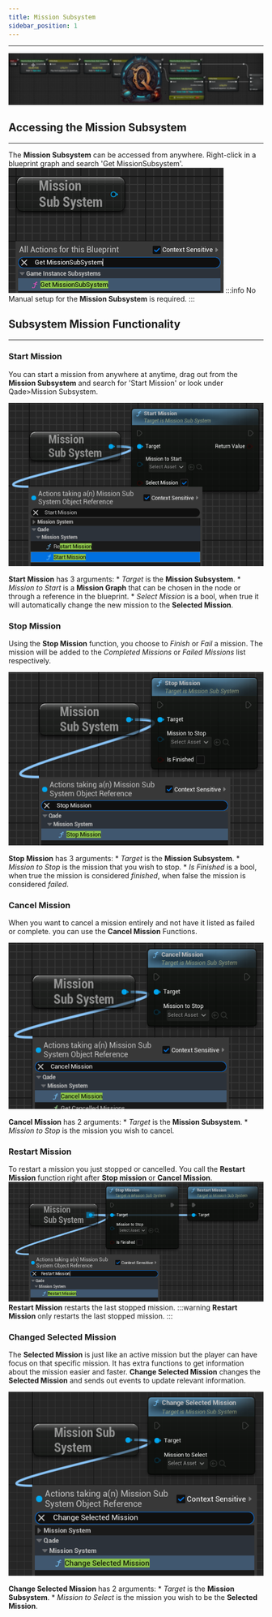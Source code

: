 ```yaml
---
title: Mission Subsystem
sidebar_position: 1
---
```

<hr  /> 

![Banner](/img/QadeBanner.png)


## Accessing the Mission Subsystem
<hr  />

The **Mission Subsystem** can be accessed from anywhere.
Right-click in a blueprint graph and search 'Get MissionSubsystem'.
![GetMissionSubsystem](/img/QadeBasics/MissionSubsystem/GetMissionSubsystem.png)
:::info
No Manual setup for the **Mission Subsystem** is required.
:::

## Subsystem Mission Functionality
<hr  />

### Start Mission
You can start a mission from anywhere at anytime, drag out from the **Mission Subsystem** and search for 'Start Mission' or look under Qade>Mission Subsystem.

![StartMission](/img/QadeBasics/MissionSubsystem/StartMission.png)

**Start Mission** has 3 arguments:
    * *Target* is the **Mission Subsystem**.
    * *Mission to Start* is a **Mission Graph** that can be chosen in the node or through a reference in the blueprint.
    * *Select Mission* is a bool, when true it will automatically change the new mission to the **Selected Mission**.

### Stop Mission
Using the **Stop Mission** function, you choose to *Finish* or *Fail* a mission. The mission will be added to the *Completed Missions* or *Failed Missions* list respectively.

![StopMission](/img/QadeBasics/MissionSubsystem/StopMission.png)

**Stop Mission** has 3 arguments:
    * *Target* is the **Mission Subsystem**.
    * *Mission to Stop* is the mission that you wish to stop.
    * *Is Finished* is a bool, when true the mission is considered *finished*, when false the mission is considered *failed*.

### Cancel Mission
When you want to cancel a mission entirely and not have it listed as failed or complete. you can use the **Cancel Mission** Functions.

![CancelMission](/img/QadeBasics/MissionSubsystem/CancelMission.png)

**Cancel Mission** has 2 arguments:
    * *Target* is the **Mission Subsystem**.
    * *Mission to Stop* is the mission you wish to cancel.

### Restart Mission
To restart a mission you just stopped or cancelled. You call the **Restart Mission** function right after **Stop mission** or **Cancel Mission**.
![RestartMission](/img/QadeBasics/MissionSubsystem/RestartMission.png)
**Restart Mission** restarts the last stopped mission.
:::warning
**Restart Mission** only restarts the last stopped mission.
:::

### Changed Selected Mission
The **Selected Mission** is just like an active mission but the player can have focus on that specific mission. It has extra functions to get information about the mission easier and faster. **Change Selected Mission** changes the **Selected Mission** and sends out events to update relevant information.

![ChangeSelectedMission](/img/QadeBasics/MissionSubsystem/ChangeSelectedMission.png)

**Change Selected Mission** has 2 arguments:
    * *Target* is the **Mission Subsystem**.
    * *Mission to Select* is the mission you wish to be the **Selected Mission**.